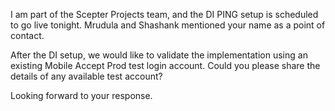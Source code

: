 I am part of the Scepter Projects team, and the DI PING setup is scheduled to go live tonight. Mrudula and Shashank mentioned your name as a point of contact.

After the DI setup, we would like to validate the implementation using an existing Mobile Accept Prod test login account. Could you please share the details of any available test account?

Looking forward to your response.